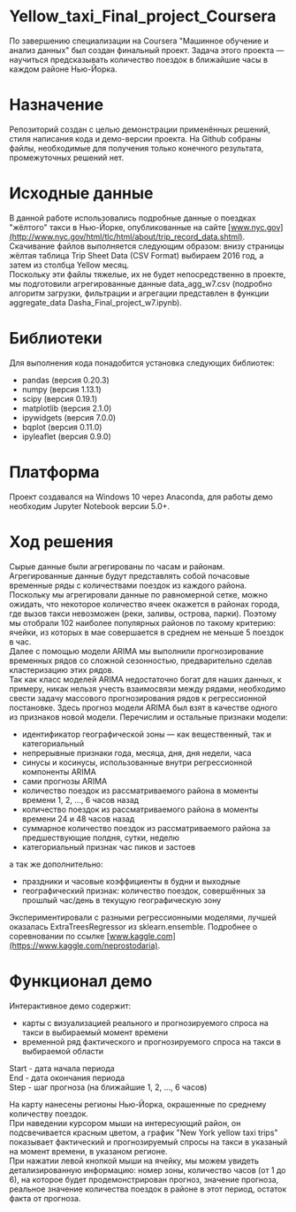 # Yellow_taxi_Final_project_Coursera
  По завершению специализации на Coursera "Машинное обучение и анализ данных" был создан финальный проект. Задача этого проекта — научиться предсказывать количество поездок в ближайшие часы в каждом районе Нью-Йорка. 
# Назначение
  Репозиторий создан с целью демонстрации применённых решений, стиля написания кода и демо-версии проекта. На Github собраны файлы, необходимые для получения только конечного результата, промежуточных решений нет.
# Исходные данные
  В данной работе использовались подробные данные о поездках "жёлтого" такси в Нью-Йорке, опубликованные на сайте [www.nyc.gov](http://www.nyc.gov/html/tlc/html/about/trip_record_data.shtml). Скачивание файлов выполняется следующим образом: внизу страницы жёлтая таблица Trip Sheet Data (CSV Format) выбираем 2016 год, а затем из столбца Yellow месяц.  
  Поскольку эти файлы тяжелые, их не будет непосредственно в проекте, мы подготовили агрегированные данные data_agg_w7.csv (подробно алгоритм загрузки, фильтрации и агрегации представлен в функции aggregate_data Dasha_Final_project_w7.ipynb).
# Библиотеки
  Для выполнения кода понадобится установка следующих библиотек:
* pandas (версия 0.20.3)
* numpy (версия 1.13.1)
* scipy (версия 0.19.1)
* matplotlib (версия 2.1.0)
* ipywidgets (версия 7.0.0)
* bqplot (версия 0.11.0)
* ipyleaflet (версия 0.9.0)
# Платформа
  Проект создавался на Windows 10 через Anaconda, для работы демо необходим Jupyter Notebook версии 5.0+.
# Ход решения
  Сырые данные были агрегированы по часам и районам. Агрегированные данные будут представлять собой почасовые временные ряды с количествами поездок из каждого района.  
  Поскольку мы агрегировали данные по равномерной сетке, можно ожидать, что некоторое количество ячеек окажется в районах города, где вызов такси невозможен (реки, заливы, острова, парки). Поэтому мы отобрали 102 наиболее популярных районов по такому критерию: ячейки, из которых в мае совершается в среднем не меньше 5 поездок в час.  
  Далее с помощью модели ARIMA мы выполнили прогнозирование временных рядов со сложной сезонностью, предварительно сделав кластеризацию этих рядов.  
  Так как класс моделей ARIMA недостаточно богат для наших данных, к примеру, никак нельзя учесть взаимосвязи между рядами, необходимо свести задачу массового прогнозирования рядов к регрессионной постановке. Здесь прогноз модели ARIMA был взят в качестве одного из признаков новой модели. Перечислим и остальные признаки модели:
* идентификатор географической зоны — как вещественный, так и категориальный
* непрерывные признаки года, месяца, дня, дня недели, часа
* синусы и косинусы, использованные внутри регрессионной компоненты ARIMA
* сами прогнозы ARIMA
* количество поездок из рассматриваемого района в моменты времени 1, 2, ..., 6 часов назад 
* количество поездок из рассматриваемого района в моменты времени 24 и 48 часов назад
* суммарное количество поездок из рассматриваемого района за предшествующие полдня, сутки, неделю
* категориальный признак час пиков и застоев  

а так же дополнительно:
* праздники и часовые коэффициенты в будни и выходные
* географический признак: количество поездок, совершённых за прошлый час/день в текущую географическую зону  

Экспериментировали с разными регрессионными моделями, лучшей оказалась ExtraTreesRegressor из sklearn.ensemble. Подробнее о соревновании по ссылке [www.kaggle.com](https://www.kaggle.com/neprostodaria).
# Функционал демо
  Интерактивное демо содержит:
* карты с визуализацией реального и прогнозируемого спроса на такси в выбираемый момент времени
* временной ряд фактического и прогнозируемого спроса на такси в выбираемой области  

Start - дата начала периода  
End - дата окончания периода  
Step - шаг прогноза (на ближайшие 1, 2, ..., 6 часов)  

На карту нанесены регионы Нью-Йорка, окрашенные по среднему количеству поездок.  
При наведении курсором мыши на интересующий район, он подсвечивается красным цветом, а график "New York yellow taxi trips" показывает фактический и прогнозируемый спросы на такси в указаный на момент времени, в указаном регионе.  
При нажатии левой кнопкой мыши на ячейку, мы можем увидеть детализированную информацию: номер зоны, количество часов (от 1 до 6), на которое будет продемонстрирован прогноз, значение прогноза, реальное значение количества поездок в районе в этот период, остаток факта от прогноза.
